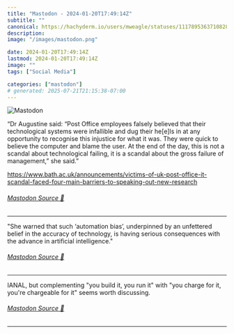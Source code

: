 ```yaml
---
title: "Mastodon - 2024-01-20T17:49:14Z"
subtitle: ""
canonical: https://hachyderm.io/users/mweagle/statuses/111789536371082848
description:
image: "/images/mastodon.png"

date: 2024-01-20T17:49:14Z
lastmod: 2024-01-20T17:49:14Z
image: ""
tags: ["Social Media"]

categories: ["mastodon"]
# generated: 2025-07-21T21:15:38-07:00
---
```

![Mastodon](/images/mastodon.png)

<p>“Dr Augustine said: “Post Office employees falsely believed that their technological systems were infallible and dug their he[e]ls in at any opportunity to recognise this injustice for what it was. They were quick to believe the computer and blame the user. At the end of the day, this is not a scandal about technological failing, it is a scandal about the gross failure of management,” she said.”</p><p><a href="https://www.bath.ac.uk/announcements/victims-of-uk-post-office-it-scandal-faced-four-main-barriers-to-speaking-out-new-research" target="_blank" rel="nofollow noopener noreferrer" translate="no"><span class="invisible">https://www.</span><span class="ellipsis">bath.ac.uk/announcements/victi</span><span class="invisible">ms-of-uk-post-office-it-scandal-faced-four-main-barriers-to-speaking-out-new-research</span></a></p>


###### [Mastodon Source 🐘](https://hachyderm.io/@mweagle/111789536371082848)

___

<p>&quot;She warned that such ‘automation bias’, underpinned by an unfettered belief in the accuracy of technology, is having serious consequences with the advance in artificial intelligence.&quot;</p>


###### [Mastodon Source 🐘](https://hachyderm.io/@mweagle/111789538012221566)

___

<p>IANAL, but complementing &quot;you build it, you run it&quot; with &quot;you charge for it, you&#39;re chargeable for it&quot; seems worth discussing.</p>


###### [Mastodon Source 🐘](https://hachyderm.io/@mweagle/111789543430781581)

___
